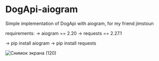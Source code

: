 # DogApi-aiogram

Simple implementation of DogApi with aiogram, for my friend jimstoun

requirements:
-> aiogram == 2.20
-> requests == 2.27.1

-> pip install aiogram
-> pip install requests



![Снимок экрана (120)](https://user-images.githubusercontent.com/100635212/167227223-877b3bb4-ed3b-43b5-86eb-e9d200994fe7.png)
